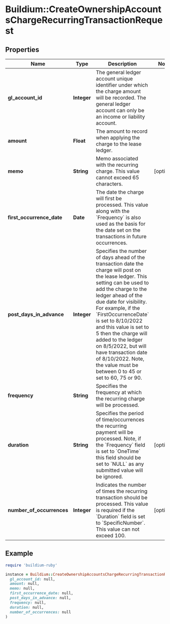 # Buildium::CreateOwnershipAccountsChargeRecurringTransactionRequest

## Properties

| Name | Type | Description | Notes |
| ---- | ---- | ----------- | ----- |
| **gl_account_id** | **Integer** | The general ledger account unique identifier under which the charge amount will be recorded. The general ledger account can only be an income or liability account. |  |
| **amount** | **Float** | The amount to record when applying the charge to the lease ledger. |  |
| **memo** | **String** | Memo associated with the recurring charge. This value cannot exceed 65 characters. | [optional] |
| **first_occurrence_date** | **Date** | The date the charge will first be processed. This value along with the &#x60;Frequency&#x60; is also used as the basis for the date set on the transactions in future occurrences. |  |
| **post_days_in_advance** | **Integer** | Specifies the number of days ahead of the transaction date the charge will post on the lease ledger. This setting can be used to add the charge to the ledger ahead of the due date for visibility. For example, if the &#x60;FirstOccurrenceDate&#x60; is set to 8/10/2022 and this value is set to 5 then the charge will added to the ledger on 8/5/2022, but will have transaction date of 8/10/2022. Note, the value must be between 0 to 45 or set to 60, 75 or 90. |  |
| **frequency** | **String** | Specifies the frequency at which the recurring charge will be processed. |  |
| **duration** | **String** | Specifies the period of time/occurrences the recurring payment will be processed. Note, if the &#x60;Frequency&#x60; field is set to &#x60;OneTime&#x60; this field should be set to &#x60;NULL&#x60; as any submitted value will be ignored. | [optional] |
| **number_of_occurrences** | **Integer** | Indicates the number of times the recurring transaction should be processed. This value is required if the &#x60;Duration&#x60; field is set to &#x60;SpecificNumber&#x60;. This value can not exceed 100. | [optional] |

## Example

```ruby
require 'buildium-ruby'

instance = Buildium::CreateOwnershipAccountsChargeRecurringTransactionRequest.new(
  gl_account_id: null,
  amount: null,
  memo: null,
  first_occurrence_date: null,
  post_days_in_advance: null,
  frequency: null,
  duration: null,
  number_of_occurrences: null
)
```

